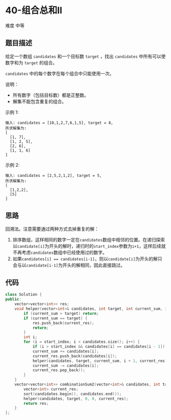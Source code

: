 # 40-组合总和II

难度 中等



## 题目描述

给定一个数组 `candidates` 和一个目标数 `target` ，找出 `candidates` 中所有可以使数字和为 `target` 的组合。

`candidates` 中的每个数字在每个组合中只能使用一次。

说明：

- 所有数字（包括目标数）都是正整数。
- 解集不能包含重复的组合。 

示例 1:

```
输入: candidates = [10,1,2,7,6,1,5], target = 8,
所求解集为:
[
  [1, 7],
  [1, 2, 5],
  [2, 6],
  [1, 1, 6]
]
```

示例 2:

```
输入: candidates = [2,5,2,1,2], target = 5,
所求解集为:
[
  [1,2,2],
  [5]
]
```



## 思路

回溯法。注意需要通过两种方式去掉重复的解：

1. 排序数组，这样相同的数字一定在`candidates`数组中相邻的位置。在递归探索以`candidate[i]`为开头的解时，递归时的`start_index`参数为`i+1`，这样后续就不再考虑`candidates`数组中已经使用过的数字。
2.  如果`candidates[i] == candidates[i-1]`，则以`candidate[i]`为开头的解只会与以`candidate[i-1]`为开头的解相同，因此直接跳过。



## 代码

```c++
class Solution {
public:
    vector<vector<int>> res;
    void helper(vector<int>& candidates, int target, int current_sum, int start_index, vector<int>& current_res) {
        if (current_sum > target) return;
        if (current_sum == target) {
            res.push_back(current_res);
            return;
        }
        int i;
        for (i = start_index; i < candidates.size(); i++) {
            if (i > start_index && candidates[i] == candidates[i - 1]) continue;
            current_sum += candidates[i];
            current_res.push_back(candidates[i]);
            helper(candidates, target, current_sum, i + 1, current_res);
            current_sum -= candidates[i];
            current_res.pop_back();
        }
    }
    vector<vector<int>> combinationSum2(vector<int>& candidates, int target) {
        vector<int> current_res;
        sort(candidates.begin(), candidates.end());
        helper(candidates, target, 0, 0, current_res);
        return res;
    }
};
```

